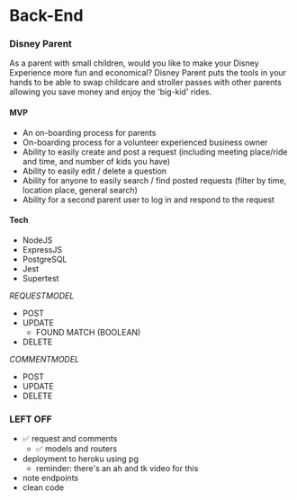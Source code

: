 # Back-End

### **Disney Parent**
As a parent with small children, would you like to make your Disney Experience more fun and economical?  Disney Parent puts the tools in your hands to be able to swap childcare and stroller passes with other parents allowing you save money and enjoy the 'big-kid' rides.

#### MVP
 - An on-boarding process for parents
 - On-boarding process for a volunteer experienced business owner
 - Ability to easily create and post a request (including meeting place/ride and time, and number of kids you have)
 - Ability to easily edit / delete a question
 - Ability for anyone to easily search / find posted requests (filter by time, location place, general search)
 - Ability for a second parent user to log in and respond to the request

 #### Tech
 - NodeJS
 - ExpressJS
 - PostgreSQL
 - Jest
 - Supertest

 _REQUESTMODEL_
  - POST
  - UPDATE
    - FOUND MATCH (BOOLEAN)
  - DELETE
  

 _COMMENTMODEL_
  - POST
  - UPDATE
  - DELETE

### LEFT OFF
- ✅ request and comments
  - ✅ models and routers
- deployment to heroku using pg
  - reminder: there's an ah and tk video for this
- note endpoints
- clean code